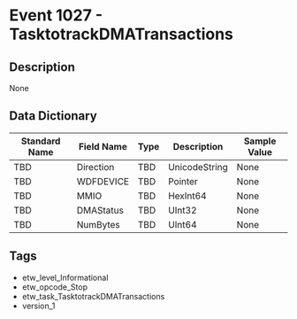 # Event 1027 - TasktotrackDMATransactions

## Description
None

## Data Dictionary
|Standard Name|Field Name|Type|Description|Sample Value|
|---|---|---|---|---|
|TBD|Direction|TBD|UnicodeString|None|None|
|TBD|WDFDEVICE|TBD|Pointer|None|None|
|TBD|MMIO|TBD|HexInt64|None|None|
|TBD|DMAStatus|TBD|UInt32|None|None|
|TBD|NumBytes|TBD|UInt64|None|None|

## Tags
* etw_level_Informational
* etw_opcode_Stop
* etw_task_TasktotrackDMATransactions
* version_1